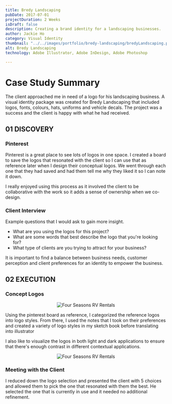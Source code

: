 ```yaml
---
title: Bredy Landscaping
pubDate: 2017-07-01
projectDuration: 2 Weeks
isDraft: false
description: Creating a brand identity for a landscaping businesses.
author: Jackie Ho
category: Visual Identity
thumbnail: "../../images/portfolio/bredy-landscaping/bredyLandscaping.png"
alt: Bredy Landscaping
technology: Adobe Illustrator, Adobe InDesign, Adobe Photoshop

---
```

 
# Case Study Summary
The client approached me in need of a logo for his landscaping business. A visual identity package was created for Bredy Landscaping that included logos, fonts, colours, hats, uniforms and vehicle decals. The project was a success and the client is happy with what he had received.

## 01 DISCOVERY

### Pinterest
Pinterest is a great place to see lots of logos in one space. I created a board to save the logos that resonated with the client so I can use that as reference later when I design their conceptual logos. We went through each one that they had saved and had them tell me why they liked it so I can note it down.

I really enjoyed using this process as it involved the client to be collaborative with the work so it adds a sense of ownership when we co-design.

### Client Interview

Example questions that I would ask to gain more insight. 
- What are you using the logos for this project?
- What are some words that best describe the logo that you're looking for?
- What type of clients are you trying to attract for your business?

It is important to find a balance between business needs, customer perception and client preferences for an identity to empower the business. 

## 02 EXECUTION

### Concept Logos
<div align="center">
<img src="../src/images/portfolio/bredy-landscaping/BredyLandscaping-Pinterest.png" alt="Four Seasons RV Rentals">
</div>

Using the pinterest board as reference, I categorized the reference logos into logo styles. From there, I used the notes that I took on their preferences and created a variety of logo styles in my sketch book before translating into illustrator

I also like to visualize the logos in both light and dark applications to ensure that there's enough contrast in different contextual applications.

<div align="center">
<img src="../src/images/portfolio/bredy-landscaping/BredyLandscaping-Concepts.jpg" alt="Four Seasons RV Rentals">
</div>

### Meeting with the Client
I reduced down the logo selection and presented the client with 5 choices and allowed them to pick the one that resonated with them the best. He selected the one that is currently in use and it needed no additional refinement.







